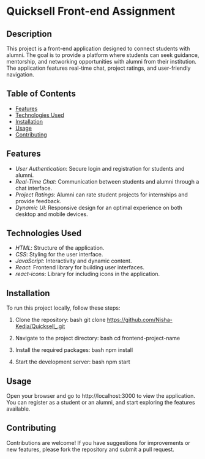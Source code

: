 # Quicksell Front-end Assignment

## Description
This project is a front-end application designed to connect students with alumni. The goal is to provide a platform where students can seek guidance, mentorship, and networking opportunities with alumni from their institution. The application features real-time chat, project ratings, and user-friendly navigation.

## Table of Contents
- [Features](#features)
- [Technologies Used](#technologies-used)
- [Installation](#installation)
- [Usage](#usage)
- [Contributing](#contributing)

## Features
- *User Authentication*: Secure login and registration for students and alumni.
- *Real-Time Chat*: Communication between students and alumni through a chat interface.
- *Project Ratings*: Alumni can rate student projects for internships and provide feedback.
- *Dynamic UI*: Responsive design for an optimal experience on both desktop and mobile devices.

## Technologies Used
- *HTML*: Structure of the application.
- *CSS*: Styling for the user interface.
- *JavaScript*: Interactivity and dynamic content.
- *React*: Frontend library for building user interfaces.
- *react-icons*: Library for including icons in the application.


## Installation
To run this project locally, follow these steps:

1. Clone the repository:
   bash
   git clone https://github.com/Nisha-Kedia/Quicksell_.git
   
2. Navigate to the project directory:
   bash
   cd frontend-project-name
   
3. Install the required packages:
   bash
   npm install
   
4. Start the development server:
   bash
   npm start
   

## Usage
Open your browser and go to http://localhost:3000 to view the application. You can register as a student or an alumni, and start exploring the features available.

## Contributing
Contributions are welcome! If you have suggestions for improvements or new features, please fork the repository and submit a pull request.

